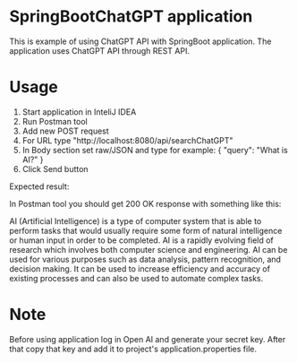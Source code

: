 # SpringBootChatGPT application

This is example of using ChatGPT API with SpringBoot application. The application uses ChatGPT API through REST API.

# Usage

1. Start application in InteliJ IDEA
2. Run Postman tool
3. Add new POST request
4. For URL type "http://localhost:8080/api/searchChatGPT"
5. In Body section set raw/JSON and type for example:
   {
     "query": "What is AI?"
   }
6. Click Send button

Expected result: 

In Postman tool you should get 200 OK response with something like this:

AI (Artificial Intelligence) is a type of computer system that is able to perform tasks that would usually require some form of natural intelligence or human input in order to be completed. AI is a rapidly evolving field of research which involves both computer science and engineering. AI can be used for various purposes such as data analysis, pattern recognition, and decision making. It can be used to increase efficiency and accuracy of existing processes and can also be used to automate complex tasks.

# Note
Before using application log in Open AI and generate your secret key. After that copy that key and add it to project's application.properties file.
